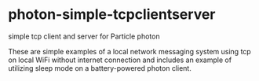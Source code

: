 # photon-simple-tcpclientserver
simple tcp client and server for Particle photon

These are simple examples of a local network messaging system using tcp on local WiFi without internet connection and includes an example of utilizing sleep mode on a battery-powered photon client.
